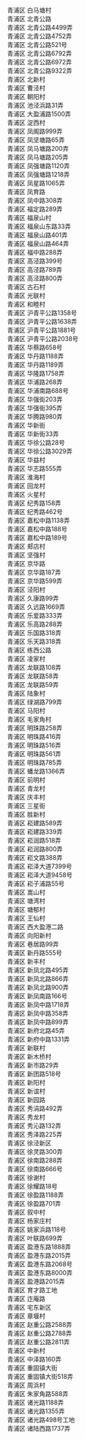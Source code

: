 青浦区 白马塘村  
青浦区 北青公路  
青浦区 北青公路4499弄  
青浦区 北青公路4752弄  
青浦区 北青公路521号  
青浦区 北青公路6792弄  
青浦区 北青公路6972弄  
青浦区 北青公路9322弄  
青浦区 北新村  
青浦区 曹泾村  
青浦区 朝阳村  
青浦区 池泾浜路31弄  
青浦区 大盈浦路1500弄  
青浦区 淀西村  
青浦区 凤阁路999弄  
青浦区 凤坚塘路65弄  
青浦区 凤马塘路200弄  
青浦区 凤马塘路205弄  
青浦区 凤强塘路1120弄  
青浦区 凤强塘路1218弄  
青浦区 凤星路1065弄  
青浦区 凤育路  
青浦区 凤中路308弄  
青浦区 福定路289弄  
青浦区 福泉山村  
青浦区 福泉山东路33弄  
青浦区 福泉山路401弄  
青浦区 福泉山路464弄  
青浦区 福中路288弄  
青浦区 高泾路399号  
青浦区 高泾路789弄  
青浦区 高泾路800弄  
青浦区 古石村  
青浦区 光联村  
青浦区 和睦村  
青浦区 沪青平公路1358号  
青浦区 沪青平公路1638弄  
青浦区 沪青平公路1881号  
青浦区 沪青平公路2038号  
青浦区 华蔡路658号  
青浦区 华丹路1188弄  
青浦区 华丹路1189弄  
青浦区 华隆路1758弄  
青浦区 华浦路268弄  
青浦区 华浦南路688号  
青浦区 华强街203弄  
青浦区 华强街395弄  
青浦区 华腾路980弄  
青浦区 华新街  
青浦区 华新街33弄  
青浦区 华徐公路28号  
青浦区 华徐公路3029弄  
青浦区 华益村  
青浦区 华志路555弄  
青浦区 淮海村  
青浦区 回龙村  
青浦区 火星村  
青浦区 纪秀路158弄  
青浦区 纪秀路462号  
青浦区 嘉松中路1138弄  
青浦区 嘉松中路188号  
青浦区 嘉松中路189号  
青浦区 郏店村  
青浦区 坚强村  
青浦区 京华路  
青浦区 京华路187弄  
青浦区 京华路599弄  
青浦区 泾阳村  
青浦区 久康路99弄  
青浦区 久远路1669弄  
青浦区 乐爱路333弄  
青浦区 乐高路288弄  
青浦区 乐国路318弄  
青浦区 乐天路318弄  
青浦区 练西公路  
青浦区 凌家村  
青浦区 龙联路108弄  
青浦区 龙联路58弄  
青浦区 龙联路59弄  
青浦区 陆象村  
青浦区 绿湖路799弄  
青浦区 马阳村  
青浦区 毛家角村  
青浦区 明珠路258弄  
青浦区 明珠路416弄  
青浦区 明珠路516弄  
青浦区 明珠路561弄  
青浦区 明珠路785弄  
青浦区 蟠龙路1366弄  
青浦区 前明村  
青浦区 青龙村  
青浦区 庆丰村  
青浦区 三星街  
青浦区 胜新村  
青浦区 崧建路589弄  
青浦区 崧建路339弄  
青浦区 崧润路518弄  
青浦区 崧润路800弄  
青浦区 崧文路388弄  
青浦区 崧泽大道7399号  
青浦区 崧泽大道9458号  
青浦区 崧子浦路55号  
青浦区 嵩山村  
青浦区 塘湾村  
青浦区 塘郁村  
青浦区 王仙村  
青浦区 西大盈港二路  
青浦区 向阳新村  
青浦区 巷居路99弄  
青浦区 新丹路555号  
青浦区 新丰村  
青浦区 新凤北路495弄  
青浦区 新凤北路866弄  
青浦区 新凤北路900弄  
青浦区 新凤南路166号  
青浦区 新凤中路1718弄  
青浦区 新凤中路358弄  
青浦区 新凤中路899弄  
青浦区 新府北路45弄  
青浦区 新府中路1331弄  
青浦区 新联村  
青浦区 新木桥村  
青浦区 新市路29弄  
青浦区 新团路518号  
青浦区 新阳村  
青浦区 新谊村  
青浦区 新园路  
青浦区 秀涓路492弄  
青浦区 秀龙村  
青浦区 秀沁路132弄  
青浦区 秀泽路225弄  
青浦区 徐泾新区  
青浦区 徐灵路300弄  
青浦区 徐南路288弄  
青浦区 徐南路666号  
青浦区 徐谢村  
青浦区 徐耀路18号  
青浦区 徐盈路1188弄  
青浦区 徐盈路701弄  
青浦区 叙中村  
青浦区 杨家庄村  
青浦区 姚家浜路118号  
青浦区 叶联路699弄  
青浦区 盈港东路1888弄  
青浦区 盈港东路2015弄  
青浦区 盈港东路2068号  
青浦区 盈港东路8000弄  
青浦区 盈港路2015弄  
青浦区 育才路工地  
青浦区 迮庵路  
青浦区 宅东新区  
青浦区 章堰村  
青浦区 赵重公路2588弄  
青浦区 赵重公路2788弄  
青浦区 赵重公路2811弄  
青浦区 中新村  
青浦区 中泽路160弄  
青浦区 重固镇大街  
青浦区 重固镇大街518弄  
青浦区 周浜村  
青浦区 朱家角路588弄  
青浦区 诸光路1188弄  
青浦区 诸光路1355弄  
青浦区 诸光路498号工地  
青浦区 诸陆西路1737弄  

